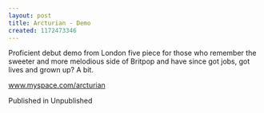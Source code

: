 ```yaml
---
layout: post
title: Arcturian - Demo
created: 1172473346
---
```

Proficient debut demo from London five piece for those who remember the sweeter and more melodious side of Britpop and have since got jobs, got lives and grown up? A bit.<p><a href=http://www.myspace.com/arcturian target=_blank>www.myspace.com/arcturian</a>
<p>Published in Unpublished</p>
